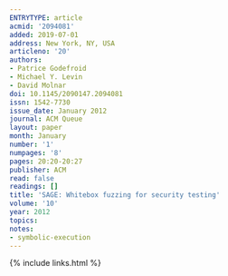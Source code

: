```yaml
---
ENTRYTYPE: article
acmid: '2094081'
added: 2019-07-01
address: New York, NY, USA
articleno: '20'
authors:
- Patrice Godefroid
- Michael Y. Levin
- David Molnar
doi: 10.1145/2090147.2094081
issn: 1542-7730
issue_date: January 2012
journal: ACM Queue
layout: paper
month: January
number: '1'
numpages: '8'
pages: 20:20-20:27
publisher: ACM
read: false
readings: []
title: 'SAGE: Whitebox fuzzing for security testing'
volume: '10'
year: 2012
topics:
notes:
- symbolic-execution
---
```


{% include links.html %}

